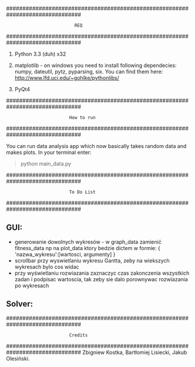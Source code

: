 ###############################################################################

                              REQ

###############################################################################

1. Python 3.3 (duh) x32

2. matplotlib - on windows you need to install following dependecies: numpy, dateutil, pytz, pyparsing,
    six. You can find them here: http://www.lfd.uci.edu/~gohlke/pythonlibs/

3. PyQt4


###############################################################################

                            How to run

###############################################################################

You can run data analysis app which now basically takes random data and makes
plots. In your terminal enter:
> python main_data.py

###############################################################################

                            To Do List

###############################################################################

GUI:
-

- generowanie dowolnych wykresów - w graph_data zamienić fitness_data np na plot_data
ktory bedzie dictem w formie: { 'nazwa_wykresu':[wartosci, argumenty] }
- scrollbar przy wyswietlaniu wykresu Gantta, zeby na wiekszych wykresach bylo cos widac
- przy wyświetlaniu rozwiazania zaznaczyc czas zakonczenia wszystkich zadan i 
podpisac wartoscia, tak zeby sie dalo porownywac rozwiazania po wykresach

Solver:
- 

###############################################################################

                            Credits

###############################################################################
  Zbigniew Kostka,
  Bartłomiej Lisiecki,
  Jakub Olesiński.
